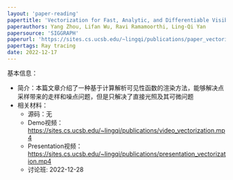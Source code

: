 ```yaml
---
layout: 'paper-reading'
papertitle: 'Vectorization for Fast, Analytic, and Differentiable Visibility'
paperauthors: Yang Zhou, Lifan Wu, Ravi Ramamoorthi, Ling-Qi Yan
papersource: 'SIGGRAPH'
paperurl: 'https://sites.cs.ucsb.edu/~lingqi/publications/paper_vectorization.pdf'
papertags: Ray tracing
date: 2022-12-17
---
```


基本信息：
- 简介：本篇文章介绍了一种基于计算解析可见性函数的渲染方法，能够解决点采样带来的走样和噪点问题，但是只解决了直接光照及其可微问题
- 相关材料：
  - 源码：无
  - Demo视频：https://sites.cs.ucsb.edu/~lingqi/publications/video_vectorization.mp4
  - Presentation视频：https://sites.cs.ucsb.edu/~lingqi/publications/presentation_vectorization.mp4
  - 讨论班: 2022-12-28
